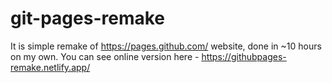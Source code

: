 # git-pages-remake

It is simple remake of https://pages.github.com/ website, done in ~10 hours on my own. 
You can see online version here - https://githubpages-remake.netlify.app/

